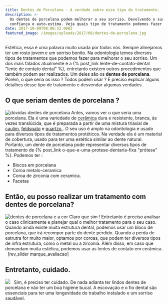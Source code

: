 ```yaml
---
title: Dentes de Porcelana - A verdade sobre esse tipo de tratamento.
description: >-
  Os dentes de porcelana podem melhorar o seu sorriso. Devolvendo o sua
  confiança e auto-estima. Veja quais tipo de tratamento podemos fazer.
date: 2017-10-09T08:00:53.000Z
featured_image: /images/uploads/2017/08/dentes-de-porcelana.jpg
---
```


Estética, essa é uma palavra muito usada por todos nós. Sempre almejamos ter um rosto jovem e um sorriso bonito. Na odontologia temos diversos tipos de tratamentos que podemos fazer para melhorar o seu sorriso. Um dos mais falados atualmente é a {% post_link lente-de-contato-dental "lente de contato dental" %}, entretanto existem outros procedimentos que também podem ser realizados. Um deles são os **dentes de porcelana**. Porém, o que seria os isso ? Todos podem usar ? É preciso explicar alguns detalhes desse tipo de tratamento e desvendar algumas verdades.

**O que seriam dentes de porcelana ?**
--------------------------------------

![dúvidas dentes de porcelana](/images/uploads/2017/08/dentes-de-porcelana-sorriso.jpg) Antes, vamos ver o que seria uma porcelana. Ela é uma variedade de [cerâmica](https://pt.wikipedia.org/wiki/Cer%C3%A2mica) dura e resistente, branca, às vezes translúcida, que é preparada a partir de uma mistura triaxial de [caulim](https://pt.wikipedia.org/wiki/Caulim), [feldspato](https://pt.wikipedia.org/wiki/Feldspato) e [quartzo ](https://pt.wikipedia.org/wiki/Quartzo). O seu uso é amplo na odontologia e usado para diversos tipos de tratamentos protéticos. Na verdade ela é um material de cobertura, usado para ter uma estética similar ao dente natural. Portanto, um dente de porcelana pode representar diversos tipos de tratamento de {% post_link o-que-e-uma-protese-dentaria-fixa "prótese" %}. Podemos ter :

*   Blocos em porcelana
*   Coroa metalo-ceramica
*   Coroa de zirconia com ceramica.
*   Facetas

**Então, eu posso realizar um tratamento com dentes de porcelana?**
-------------------------------------------------------------------

![dentes de porcelana e a cor](/images/uploads/2017/08/dentes-de-porcelana-cor.jpg) Claro que sim ! Entretanto é preciso analisar o caso clinicamente e planejar qual o melhor tratamento para o seu caso. Quando ainda existe muita estrutura dental, podemos usar um bloco de porcelana, que irá recompor parte do dente perdido. Quando a perda de estrutra for muito maior, optamos por coroas, que podem ter diversos tipos de infra estrutura, como o metal ou a zirconia. Além disso, em caso que demandam muita estética, podemos usar as lentes de contato em cerâmica.   \[rev\_slider marque\_avaliacao\]  

**Entretanto, cuidado.**
------------------------

![](/images/uploads/2017/08/dentes-de-porcelana-estetica.jpg)   Sim, é preciso ter cuidado. De nada adianta ter lindos dentes de porcelana e não ter um boa higiene bucal. A escovação e o fio dental são essenciais para ter uma longevidade do trabalho instalado e um sorriso saudável.

